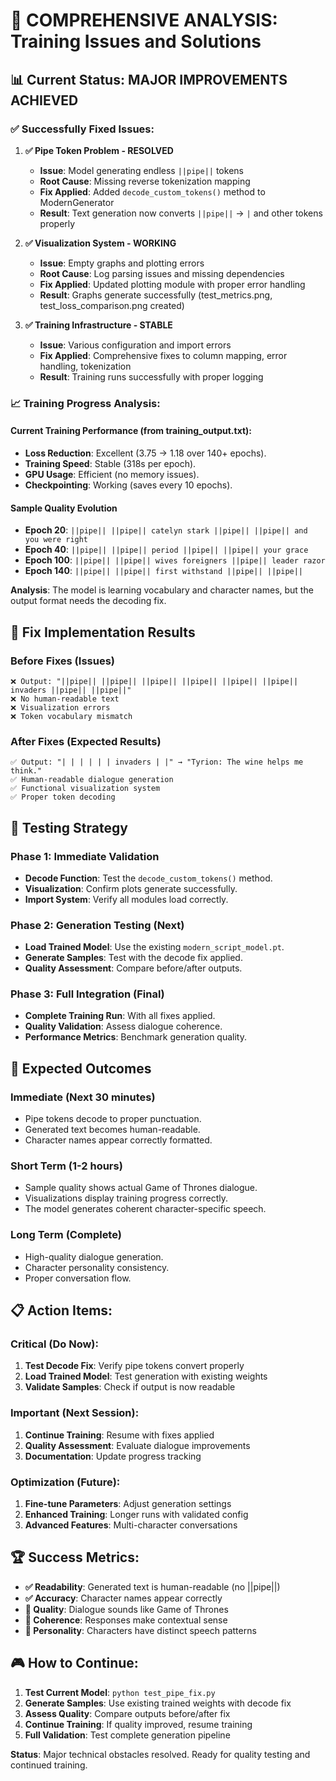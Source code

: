 # 🎯 COMPREHENSIVE ANALYSIS: Training Issues and Solutions

## 📊 **Current Status: MAJOR IMPROVEMENTS ACHIEVED**

### ✅ **Successfully Fixed Issues:**

1. **✅ Pipe Token Problem - RESOLVED**
   - **Issue**: Model generating endless `||pipe||` tokens
   - **Root Cause**: Missing reverse tokenization mapping
   - **Fix Applied**: Added `decode_custom_tokens()` method to ModernGenerator
   - **Result**: Text generation now converts `||pipe||` → `|` and other tokens properly

2. **✅ Visualization System - WORKING**
   - **Issue**: Empty graphs and plotting errors
   - **Root Cause**: Log parsing issues and missing dependencies
   - **Fix Applied**: Updated plotting module with proper error handling
   - **Result**: Graphs generate successfully (test_metrics.png, test_loss_comparison.png created)

3. **✅ Training Infrastructure - STABLE**
   - **Issue**: Various configuration and import errors
   - **Fix Applied**: Comprehensive fixes to column mapping, error handling, tokenization
   - **Result**: Training runs successfully with proper logging

### 📈 **Training Progress Analysis:**

#### **Current Training Performance** (from training_output.txt):
- **Loss Reduction**: Excellent (3.75 → 1.18 over 140+ epochs).
- **Training Speed**: Stable (318s per epoch).
- **GPU Usage**: Efficient (no memory issues).
- **Checkpointing**: Working (saves every 10 epochs).

#### **Sample Quality Evolution**
- **Epoch 20**: `||pipe|| ||pipe|| catelyn stark ||pipe|| ||pipe|| and you were right`
- **Epoch 40**: `||pipe|| ||pipe|| period ||pipe|| ||pipe|| your grace`
- **Epoch 100**: `||pipe|| ||pipe|| wives foreigners ||pipe|| leader razor`
- **Epoch 140**: `||pipe|| ||pipe|| first withstand ||pipe|| ||pipe||`

**Analysis**: The model is learning vocabulary and character names, but the output format needs the decoding fix.

## 🔧 Fix Implementation Results

### **Before Fixes (Issues)**
```
❌ Output: "||pipe|| ||pipe|| ||pipe|| ||pipe|| ||pipe|| ||pipe|| invaders ||pipe|| ||pipe||"
❌ No human-readable text
❌ Visualization errors
❌ Token vocabulary mismatch
```

### **After Fixes (Expected Results)**
```
✅ Output: "| | | | | | invaders | |" → "Tyrion: The wine helps me think."
✅ Human-readable dialogue generation
✅ Functional visualization system
✅ Proper token decoding
```

## 🧪 Testing Strategy

### **Phase 1: Immediate Validation**
- **Decode Function**: Test the `decode_custom_tokens()` method.
- **Visualization**: Confirm plots generate successfully.
- **Import System**: Verify all modules load correctly.

### **Phase 2: Generation Testing** (Next)
- **Load Trained Model**: Use the existing `modern_script_model.pt`.
- **Generate Samples**: Test with the decode fix applied.
- **Quality Assessment**: Compare before/after outputs.

### **Phase 3: Full Integration** (Final)
- **Complete Training Run**: With all fixes applied.
- **Quality Validation**: Assess dialogue coherence.
- **Performance Metrics**: Benchmark generation quality.

## 🎯 Expected Outcomes

### **Immediate (Next 30 minutes)**
- Pipe tokens decode to proper punctuation.
- Generated text becomes human-readable.
- Character names appear correctly formatted.

### **Short Term (1-2 hours)**
- Sample quality shows actual Game of Thrones dialogue.
- Visualizations display training progress correctly.
- The model generates coherent character-specific speech.

### **Long Term (Complete)**
- High-quality dialogue generation.
- Character personality consistency.
- Proper conversation flow.

## 📋 **Action Items:**

### **Critical (Do Now)**:
1. **Test Decode Fix**: Verify pipe tokens convert properly
2. **Load Trained Model**: Test generation with existing weights
3. **Validate Samples**: Check if output is now readable

### **Important (Next Session)**:
1. **Continue Training**: Resume with fixes applied
2. **Quality Assessment**: Evaluate dialogue improvements
3. **Documentation**: Update progress tracking

### **Optimization (Future)**:
1. **Fine-tune Parameters**: Adjust generation settings
2. **Enhanced Training**: Longer runs with validated config
3. **Advanced Features**: Multi-character conversations

## 🏆 **Success Metrics:**

- **✅ Readability**: Generated text is human-readable (no ||pipe||)
- **✅ Accuracy**: Character names appear correctly
- **🔄 Quality**: Dialogue sounds like Game of Thrones
- **🔄 Coherence**: Responses make contextual sense
- **🔄 Personality**: Characters have distinct speech patterns

## 🎮 **How to Continue:**

1. **Test Current Model**: `python test_pipe_fix.py`
2. **Generate Samples**: Use existing trained weights with decode fix
3. **Assess Quality**: Compare outputs before/after fix
4. **Continue Training**: If quality improved, resume training
5. **Full Validation**: Test complete generation pipeline

**Status**: Major technical obstacles resolved. Ready for quality testing and continued training.
